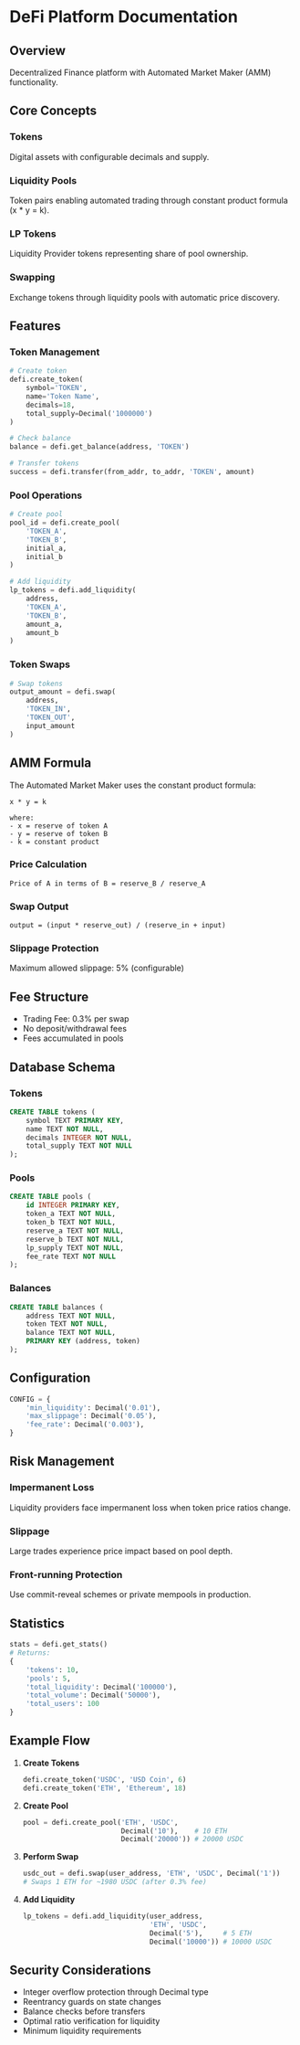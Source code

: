 # DeFi Platform Documentation

## Overview

Decentralized Finance platform with Automated Market Maker (AMM) functionality.

## Core Concepts

### Tokens
Digital assets with configurable decimals and supply.

### Liquidity Pools
Token pairs enabling automated trading through constant product formula (x * y = k).

### LP Tokens
Liquidity Provider tokens representing share of pool ownership.

### Swapping
Exchange tokens through liquidity pools with automatic price discovery.

## Features

### Token Management
```python
# Create token
defi.create_token(
    symbol='TOKEN',
    name='Token Name',
    decimals=18,
    total_supply=Decimal('1000000')
)

# Check balance
balance = defi.get_balance(address, 'TOKEN')

# Transfer tokens
success = defi.transfer(from_addr, to_addr, 'TOKEN', amount)
```

### Pool Operations
```python
# Create pool
pool_id = defi.create_pool(
    'TOKEN_A',
    'TOKEN_B',
    initial_a,
    initial_b
)

# Add liquidity
lp_tokens = defi.add_liquidity(
    address,
    'TOKEN_A',
    'TOKEN_B',
    amount_a,
    amount_b
)
```

### Token Swaps
```python
# Swap tokens
output_amount = defi.swap(
    address,
    'TOKEN_IN',
    'TOKEN_OUT',
    input_amount
)
```

## AMM Formula

The Automated Market Maker uses the constant product formula:

```
x * y = k

where:
- x = reserve of token A
- y = reserve of token B  
- k = constant product
```

### Price Calculation
```
Price of A in terms of B = reserve_B / reserve_A
```

### Swap Output
```
output = (input * reserve_out) / (reserve_in + input)
```

### Slippage Protection
Maximum allowed slippage: 5% (configurable)

## Fee Structure

- Trading Fee: 0.3% per swap
- No deposit/withdrawal fees
- Fees accumulated in pools

## Database Schema

### Tokens
```sql
CREATE TABLE tokens (
    symbol TEXT PRIMARY KEY,
    name TEXT NOT NULL,
    decimals INTEGER NOT NULL,
    total_supply TEXT NOT NULL
);
```

### Pools
```sql
CREATE TABLE pools (
    id INTEGER PRIMARY KEY,
    token_a TEXT NOT NULL,
    token_b TEXT NOT NULL,
    reserve_a TEXT NOT NULL,
    reserve_b TEXT NOT NULL,
    lp_supply TEXT NOT NULL,
    fee_rate TEXT NOT NULL
);
```

### Balances
```sql
CREATE TABLE balances (
    address TEXT NOT NULL,
    token TEXT NOT NULL,
    balance TEXT NOT NULL,
    PRIMARY KEY (address, token)
);
```

## Configuration

```python
CONFIG = {
    'min_liquidity': Decimal('0.01'),
    'max_slippage': Decimal('0.05'),
    'fee_rate': Decimal('0.003'),
}
```

## Risk Management

### Impermanent Loss
Liquidity providers face impermanent loss when token price ratios change.

### Slippage
Large trades experience price impact based on pool depth.

### Front-running Protection
Use commit-reveal schemes or private mempools in production.

## Statistics

```python
stats = defi.get_stats()
# Returns:
{
    'tokens': 10,
    'pools': 5,
    'total_liquidity': Decimal('100000'),
    'total_volume': Decimal('50000'),
    'total_users': 100
}
```

## Example Flow

1. **Create Tokens**
   ```python
   defi.create_token('USDC', 'USD Coin', 6)
   defi.create_token('ETH', 'Ethereum', 18)
   ```

2. **Create Pool**
   ```python
   pool = defi.create_pool('ETH', 'USDC', 
                           Decimal('10'),    # 10 ETH
                           Decimal('20000')) # 20000 USDC
   ```

3. **Perform Swap**
   ```python
   usdc_out = defi.swap(user_address, 'ETH', 'USDC', Decimal('1'))
   # Swaps 1 ETH for ~1980 USDC (after 0.3% fee)
   ```

4. **Add Liquidity**
   ```python
   lp_tokens = defi.add_liquidity(user_address, 
                                  'ETH', 'USDC',
                                  Decimal('5'),     # 5 ETH
                                  Decimal('10000')) # 10000 USDC
   ```

## Security Considerations

- Integer overflow protection through Decimal type
- Reentrancy guards on state changes
- Balance checks before transfers
- Optimal ratio verification for liquidity
- Minimum liquidity requirements